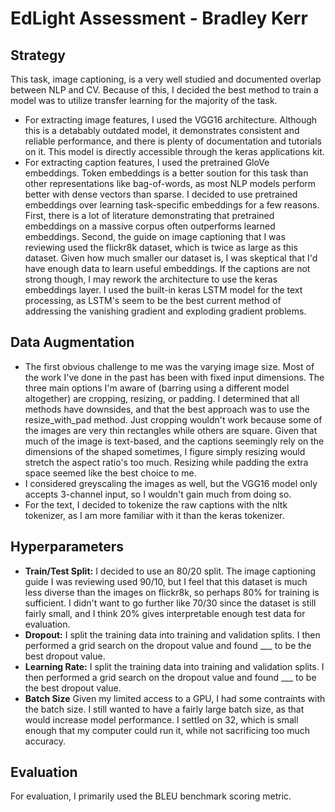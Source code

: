 # **EdLight Assessment - Bradley Kerr**
## Strategy
This task, image captioning, is a very well studied and documented overlap between NLP and CV. Because of this, I decided the best method to train a model was to utilize transfer learning for the majority of the task. 
- For extracting image features, I used the VGG16 architecture. Although this is a detabably outdated model, it demonstrates consistent and reliable performance, and there is plenty of documentation and tutorials on it. This model is directly accessible through the keras applications kit.
- For extracting caption features, I used the pretrained GloVe embeddings. Token embeddings is a better soution for this task than other representations like bag-of-words, as most NLP models perform better with dense vectors than sparse. I decided to use pretrained embeddings over learning task-specific embeddings for a few reasons. First, there is a lot of literature demonstrating that pretrained embeddings on a massive corpus often outperforms learned embeddings. Second, the guide on image captioning that I was reviewing used the flickr8k dataset, which is twice as large as this dataset. Given how much smaller our dataset is, I was skeptical that I'd have enough data to learn useful embeddings. If the captions are not strong though, I may rework the architecture to use the keras embeddings layer. I used the built-in keras LSTM model for the text processing, as LSTM's seem to be the best current method of addressing the vanishing gradient and exploding gradient problems. 

## Data Augmentation
- The first obvious challenge to me was the varying image size. Most of the work I've done in the past has been with fixed input dimensions. The three main options I'm aware of (barring using a different model altogether) are cropping, resizing, or padding. I determined that all methods have downsides, and that the best approach was to use the resize_with_pad method. Just cropping wouldn't work because some of the images are very thin rectangles while others are square. Given that much of the image is text-based, and the captions seemingly rely on the dimensions of the shaped sometimes, I figure simply resizing would stretch the aspect ratio's too much. Resizing while padding the extra space seemed like the best choice to me.
- I considered greyscaling the images as well, but the VGG16 model only accepts 3-channel input, so I wouldn't gain much from doing so.
- For the text, I decided to tokenize the raw captions with the nltk tokenizer, as I am more familiar with it than the keras tokenizer.

## Hyperparameters
- **Train/Test Split:** I decided to use an 80/20 split. The image captioning guide I was reviewing used 90/10, but I feel that this dataset is much less diverse than the images on flickr8k, so perhaps 80% for training is sufficient. I didn't want to go further like 70/30 since the dataset is still fairly small, and I think 20% gives interpretable enough test data for evaluation.
- **Dropout:** I split the training data into training and validation splits. I then performed a grid search on the dropout value and found ___ to be the best dropout value.
- **Learning Rate:** I split the training data into training and validation splits. I then performed a grid search on the dropout value and found ___ to be the best dropout value.
- **Batch Size** Given my limited access to a GPU, I had some contraints with the batch size. I still wanted to have a fairly large batch size, as that would increase model performance. I settled on 32, which is small enough that my computer could run it, while not sacrificing too much accuracy.

## Evaluation
For evaluation, I primarily used the BLEU benchmark scoring metric.